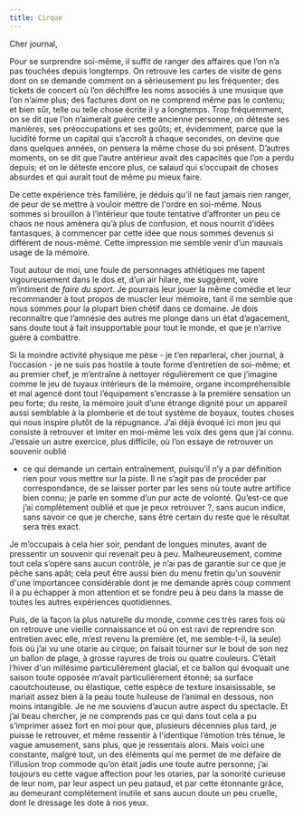 ```yaml
---
title: Cirque
---
```

Cher journal,

Pour se surprendre soi-même, il suffit de ranger des affaires que l’on n’a pas
touchées depuis longtemps. On retrouve les cartes de visite de gens dont on se
demande comment on a sérieusement pu les fréquenter; des tickets de concert où
l’on déchiffre les noms associés à une musique que l’on n’aime plus; des
factures dont on ne comprend même pas le contenu; et bien sûr, telle ou telle
chose écrite il y a longtemps. Trop fréquemment, on se dit que l’on n’aimerait
guère cette ancienne personne, on déteste ses manières, ses préoccupations et
ses goûts; et, évidemment, parce que la lucidité forme un capital qui s’accroît
à chaque secondes, on devine que dans quelques années, on pensera la même chose
du soi présent. D’autres moments, on se dit que l’autre antérieur avait des
capacités que l’on a perdu depuis; et on le déteste encore plus, ce salaud qui
s’occupait de choses absurdes et qui aurait tout de même pu mieux faire.

De cette expérience très familière, je déduis qu’il ne faut jamais rien ranger,
de peur de se mettre à vouloir mettre de l'ordre en soi-même.  Nous sommes si
brouillon à l’intérieur que toute tentative d’affronter un peu ce chaos ne nous
amènera qu’à plus de confusion, et nous nourrit d’idées fantasques, à commencer
par cette idée que nous sommes devenus si différent de nous-même. Cette
impression me semble venir d’un mauvais usage de la mémoire.

Tout autour de moi, une foule de personnages athlétiques me tapent
vigoureusement dans le dos et, d’un air hilare, me suggèrent, voire m’intiment
de *faire du sport*. Je pourrais leur jouer la même comédie et leur recommander
à tout propos de muscler leur mémoire, tant il me semble que nous sommes pour
la plupart bien chétif dans ce domaine. Je dois reconnaître que l’amnésie des
autres me plonge dans un état d’agacement, sans doute tout à fait insupportable
pour tout le monde, et que je n’arrive guère à combattre. 

Si la moindre activité physique me pèse - je t’en reparlerai, cher journal, à
l’occasion - je ne suis pas hostile à toute forme d’entretien de soi-même; et
au premier chef, je m’entraîne à nettoyer régulièrement ce que j’imagine comme
le jeu de tuyaux intérieurs de la mémoire, organe incompréhensible et mal
agencé dont tout l’équipement s’encrasse à la première sensation un peu forte;
du reste, la mémoire jouit d’une étrange dignité pour un appareil aussi
semblable à la plomberie et de tout système de boyaux, toutes choses qui nous
inspire plutôt de la répugnance. J’ai déjà évoqué ici mon jeu qui consiste à
retrouver et imiter en moi-même les voix des gens que j’ai connu. J’essaie un
autre exercice, plus difficile, où l’on essaye de retrouver un souvenir oublié
- ce qui demande un certain entraînement, puisqu’il n’y a par définition rien
pour vous mettre sur la piste. Il ne s’agit pas de procéder par
correspondance, de se laisser porter par les sens où toute autre artifice
bien connu; je parle en somme d’un pur acte de volonté. Qu’est-ce que j’ai
complètement oublié et que je peux retrouver ?, sans aucun indice, sans
savoir ce que je cherche, sans être certain du reste que le résultat sera
très exact.

Je m’occupais à cela hier soir, pendant de longues minutes, avant de pressentir
un souvenir qui revenait peu à peu. Malheureusement, comme tout cela s’opère
sans aucun contrôle, je n’ai pas de garantie sur ce que je pêche sans apât;
cela peut être aussi bien du menu fretin qu’un souvenir d'une importancee
considérable dont je me demande après coup comment il a pu échapper à mon
attention et se fondre peu à peu dans la masse de toutes les autres
expériences quotidiennes. 

Puis, de la façon la plus naturelle du monde, comme ces très rares fois où on
retrouve une vieille connaissance et où on est ravi de reprendre son entretien
avec elle, m’est revenu la première (et, me semble-t-il, la seule) fois où j’ai
vu une otarie au cirque; on faisait tourner sur le bout de son nez un ballon de
plage, à grosse rayures de trois ou quatre couleurs. C’était l’hiver d'un
millésime particulièrement glacial, et ce ballon qui évoquait une saison toute
opposée m’avait particulièrement étonné; sa surface caoutchouteuse, ou
élastique, cette espèce de texture insaisissable, se mariait assez bien à la
peau toute huileuse de l’animal en dessous, non moins intangible. Je ne me
souviens d’aucun autre aspect du spectacle. Et j’ai beau chercher, je ne
comprends pas ce qui dans tout cela a pu s’imprimer assez fort en moi pour que,
plusieurs décennies plus tard, je puisse le retrouver, et même ressentir à
l'identique l’émotion très ténue, le vague amusement, sans plus, que je
ressentais alors. Mais voici une constante, malgré tout, un des éléments qui me
permet de me défaire de l’illusion trop commode qu’on était jadis une toute
autre personne; j’ai toujours eu cette vague affection pour les otaries, par la
sonorité curieuse de leur nom, par leur aspect un peu pataud, et par cette
étonnante grâce, au demeurant complètement inutile et sans aucun doute un peu
cruelle, dont le dressage les dote à nos yeux.
